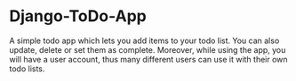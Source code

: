 # Django-ToDo-App
A simple todo app which lets you add items to your todo list. You can also update, delete or set them as complete. Moreover, while using the app, you will have a user account, thus many different users can use it with their own todo lists. 

